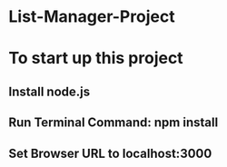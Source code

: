 # List-Manager-Project  

# To start up this project

## Install node.js  
## Run Terminal Command: npm install
## Set Browser URL to localhost:3000
  
